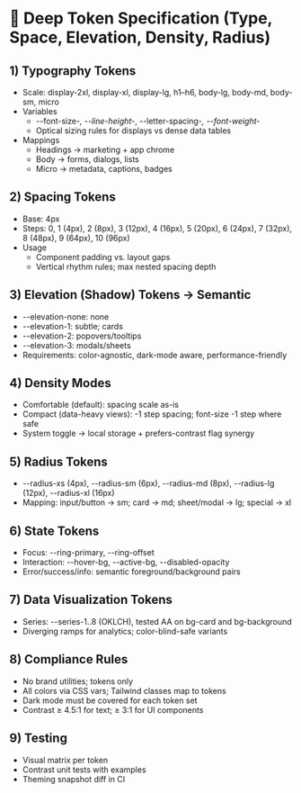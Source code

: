 # 🎨 Deep Token Specification (Type, Space, Elevation, Density, Radius)

## 1) Typography Tokens
- Scale: display-2xl, display-xl, display-lg, h1–h6, body-lg, body-md, body-sm, micro
- Variables
  - --font-size-*, --line-height-*, --letter-spacing-*, --font-weight-*
  - Optical sizing rules for displays vs dense data tables
- Mappings
  - Headings → marketing + app chrome
  - Body → forms, dialogs, lists
  - Micro → metadata, captions, badges

## 2) Spacing Tokens
- Base: 4px
- Steps: 0, 1 (4px), 2 (8px), 3 (12px), 4 (16px), 5 (20px), 6 (24px), 7 (32px), 8 (48px), 9 (64px), 10 (96px)
- Usage
  - Component padding vs. layout gaps
  - Vertical rhythm rules; max nested spacing depth

## 3) Elevation (Shadow) Tokens → Semantic
- --elevation-none: none
- --elevation-1: subtle; cards
- --elevation-2: popovers/tooltips
- --elevation-3: modals/sheets
- Requirements: color-agnostic, dark-mode aware, performance-friendly

## 4) Density Modes
- Comfortable (default): spacing scale as-is
- Compact (data-heavy views): -1 step spacing; font-size -1 step where safe
- System toggle → local storage + prefers-contrast flag synergy

## 5) Radius Tokens
- --radius-xs (4px), --radius-sm (6px), --radius-md (8px), --radius-lg (12px), --radius-xl (16px)
- Mapping: input/button → sm; card → md; sheet/modal → lg; special → xl

## 6) State Tokens
- Focus: --ring-primary, --ring-offset
- Interaction: --hover-bg, --active-bg, --disabled-opacity
- Error/success/info: semantic foreground/background pairs

## 7) Data Visualization Tokens
- Series: --series-1..8 (OKLCH), tested AA on bg-card and bg-background
- Diverging ramps for analytics; color-blind-safe variants

## 8) Compliance Rules
- No brand utilities; tokens only
- All colors via CSS vars; Tailwind classes map to tokens
- Dark mode must be covered for each token set
- Contrast ≥ 4.5:1 for text; ≥ 3:1 for UI components

## 9) Testing
- Visual matrix per token
- Contrast unit tests with examples
- Theming snapshot diff in CI
